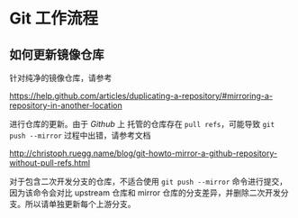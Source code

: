 # Git 工作流程

## 如何更新镜像仓库

针对纯净的镜像仓库，请参考

https://help.github.com/articles/duplicating-a-repository/#mirroring-a-repository-in-another-location

进行仓库的更新。由于 *Github* 上 托管的仓库存在 `pull refs`，可能导致 `git push --mirror` 过程中出错，请参考文档

http://christoph.ruegg.name/blog/git-howto-mirror-a-github-repository-without-pull-refs.html

对于包含二次开发分支的仓库，不适合使用 `git push --mirror` 命令进行提交，因为该命令会对比 upstream 仓库和 mirror 仓库的分支差异，并删除二次开发分支。所以请单独更新每个上游分支。

